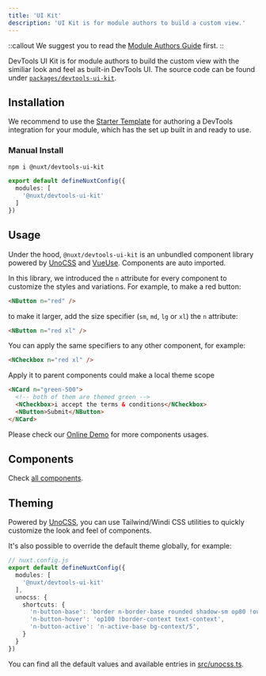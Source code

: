 ```yaml
---
title: 'UI Kit'
description: 'UI Kit is for module authors to build a custom view.'
---
```


::callout
We suggest you to read the [Module Authors Guide](/module/guide) first.
::

DevTools UI Kit is for module authors to build the custom view with the similiar look and feel as built-in DevTools UI. The source code can be found under [`packages/devtools-ui-kit`](https://github.com/nuxt/devtools/tree/main/packages/devtools-ui-kit).

## Installation

We recommend to use the [Starter Template](/module/guide#starter-template) for authoring a DevTools integration for your module, which has the set up built in and ready to use.

### Manual Install

```bash
npm i @nuxt/devtools-ui-kit
```

```ts
export default defineNuxtConfig({
  modules: [
    '@nuxt/devtools-ui-kit'
  ]
})
```

## Usage

Under the hood, `@nuxt/devtools-ui-kit` is an unbundled component library powered by [UnoCSS](https://github.com/unocss/unocss) and [VueUse](https://vueuse.org/). Components are auto imported.

In this library, we introduced the `n` attribute for every component to customize the styles and variations. For example, to make a red button:

```html
<NButton n="red" />
```

to make it larger, add the size specifier (`sm`, `md`, `lg` or `xl`) the `n` attribute:

```html
<NButton n="red xl" />
```

You can apply the same specifiers to any other component, for example:

```html
<NCheckbox n="red xl" />
```

Apply it to parent components could make a local theme scope

```html
<NCard n="green-500">
  <!-- both of them are themed green -->
  <NCheckbox>i accept the terms & conditions</NCheckbox>
  <NButton>Submit</NButton>
</NCard>
```

Please check our [Online Demo](https://ui-kit.devtools.nuxtjs.org/) for more components usages.

## Components

Check [all components](https://github.com/nuxt/devtools/blob/main/packages/devtools-ui-kit/src/components).

## Theming

Powered by [UnoCSS](https://github.com/antfu/unocss), you can use Tailwind/Windi CSS utilities to quickly customize the look and feel of components.

It's also possible to override the default theme globally, for example:

```ts
// nuxt.config.js
export default defineNuxtConfig({
  modules: [
    '@nuxt/devtools-ui-kit'
  ],
  unocss: {
    shortcuts: {
      'n-button-base': 'border n-border-base rounded shadow-sm op80 !outline-none',
      'n-button-hover': 'op100 !border-context text-context',
      'n-button-active': 'n-active-base bg-context/5',
    }
  }
})
```

You can find all the default values and available entries in [src/unocss.ts](https://github.com/nuxt/devtools/blob/main/packages/devtools-ui-kit/src/unocss.ts).

